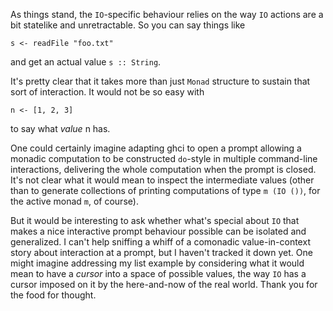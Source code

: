 As things stand, the `IO`-specific behaviour relies on the way `IO` actions are a bit statelike and unretractable. So you can say things like

    s <- readFile "foo.txt"

and get an actual value `s :: String`.

It's pretty clear that it takes more than just `Monad` structure to sustain that sort of interaction. It would not be so easy with

    n <- [1, 2, 3]

to say what *value* n has.

One could certainly imagine adapting ghci to open a prompt allowing a monadic computation to be constructed `do`-style in multiple command-line interactions, delivering the whole computation when the prompt is closed. It's not clear what it would mean to inspect the intermediate values (other than to generate collections of printing computations of type `m (IO ())`, for the active monad `m`, of course).

But it would be interesting to ask whether what's special about `IO` that makes a nice interactive prompt behaviour possible can be isolated and generalized. I can't help sniffing a whiff of a comonadic value-in-context story about interaction at a prompt, but I haven't tracked it down yet. One might imagine addressing my list example by considering what it would mean to have a *cursor* into a space of possible values, the way `IO` has a cursor imposed on it by the here-and-now of the real world. Thank you for the food for thought.

